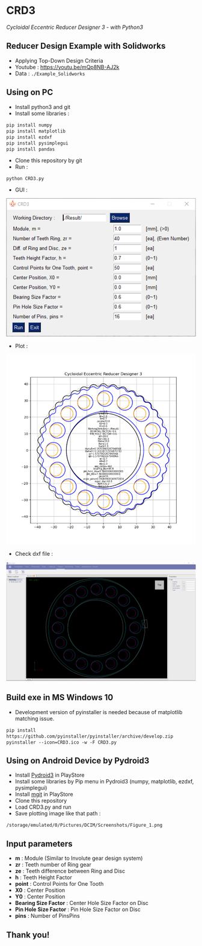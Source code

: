 # CRD3
_Cycloidal Eccentric Reducer Designer 3 - with Python3_



## Reducer Design Example with Solidworks

* Applying Top-Down Design Criteria
* Youtube : https://youtu.be/mQp8NB-AJ2k
* Data : `./Example_Solidworks`



## Using on PC

* Install python3 and git
* Install some libraries :

```
pip install numpy
pip install matplotlib
pip install ezdxf
pip install pysimplegui
pip install pandas
```
* Clone this repository by git
* Run :

```
python CRD3.py
```

* GUI :

![](./img/CRD3.png)

* Plot :

![](./img/Result.png)

* Check dxf file :

![](./img/dxf.png)



## Build exe in MS Windows 10

* Development version of pyinstaller is needed because of matplotlib matching issue.

```
pip install https://github.com/pyinstaller/pyinstaller/archive/develop.zip
pyinstaller --icon=CRD3.ico -w -F CRD3.py
```

## Using on Android Device by Pydroid3

* Install [Pydroid3](https://play.google.com/store/apps/details?id=ru.iiec.pydroid3&hl=ko&gl=US) in PlayStore
* Install some libraries by Pip menu in Pydroid3 (numpy, matplotlib, ezdxf, pysimplegui)
* Install [mgit](https://play.google.com/store/apps/details?id=com.manichord.mgit&hl=ko&gl=US) in PlayStore
* Clone this repository
* Load CRD3.py and run
* Save plotting image like that path :

```
/storage/emulated/0/Pictures/DCIM/Screenshots/Figure_1.png
```

## Input parameters

* __m__ : Module (Similar to Involute gear design system)
* __zr__ : Teeth number of Ring gear
* __ze__ : Teeth difference between Ring and Disc
* __h__ : Teeth Height Factor
* __point__ : Control Points for One Tooth
* __X0__ : Center Position
* __Y0__ : Center Position
* __Bearing Size Factor__ : Center Hole Size Factor on Disc
* __Pin Hole Size Factor__ : Pin Hole Size Factor on Disc
* __pins__ : Number of PinsPins


## Thank you!